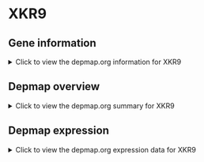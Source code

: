 <h1>XKR9</h1>

<h2>Gene information</h2>
<details>
  <summary>Click to view the depmap.org information for XKR9</summary>
  <iframe src="https://depmap.org/portal/gene/XKR9?tab=about" style="border:none;width:100%;height:800px"></iframe>
</details>

<h2>Depmap overview</h2>
<details>
  <summary>Click to view the depmap.org summary for XKR9</summary>
  <iframe src="https://depmap.org/portal/gene/XKR9?tab=overview" style="border:none;width:100%;height:800px"></iframe>
</details>

<h2>Depmap expression</h2>
<details>
  <summary>Click to view the depmap.org expression data for XKR9</summary>
  <iframe src="https://depmap.org/portal/gene/XKR9?tab=characterization" style="border:none;width:100%;height:800px"></iframe>
</details>


<!--
<h2>Reactome Pathway diagram</h2>
PNAME
-->


